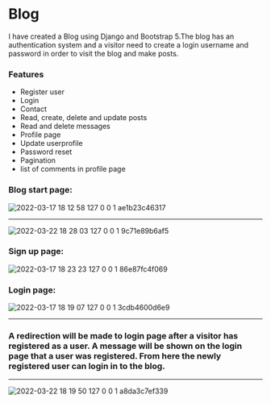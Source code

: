 # Blog

I have created a Blog using Django and Bootstrap 5.The blog has an authentication system and a visitor need to create a login username and password in order to visit the blog and make posts.

### Features

* Register user
* Login
* Contact
* Read, create, delete and update posts
* Read and delete messages
* Profile page
* Update userprofile
* Password reset
* Pagination
* list of comments in profile page

### Blog start page:



![2022-03-17 18 12 58 127 0 0 1 ae1b23c46317](https://user-images.githubusercontent.com/60063451/158856782-ddaaf724-0403-4fbd-aba4-69a623805788.jpg)

***

![2022-03-22 18 28 03 127 0 0 1 9c71e89b6af5](https://user-images.githubusercontent.com/60063451/159540436-56782c39-84f5-4cf5-8334-9c0ada3cd6e1.jpg)


### Sign up page:

![2022-03-17 18 23 23 127 0 0 1 86e87fc4f069](https://user-images.githubusercontent.com/60063451/158858737-fd1b8020-943c-4ba6-92f6-b7885c0213c8.jpg)

### Login page:

![2022-03-17 18 19 07 127 0 0 1 3cdb4600d6e9](https://user-images.githubusercontent.com/60063451/158857870-0aaa4198-f839-4d0f-aa33-672c04f8d215.jpg)

***

### A redirection will be made to login page after a visitor has registered as a user. A message will be shown on the login page that a user was registered. From here the newly registered user can login in to the blog.

***

![2022-03-22 18 19 50 127 0 0 1 a8da3c7ef339](https://user-images.githubusercontent.com/60063451/159538955-65fd5133-cdea-430b-850b-854a90459db3.jpg)

